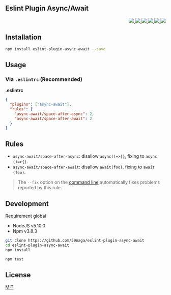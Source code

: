 Eslint Plugin Async/Await
---

<p align="right">
  <a href="https://npmjs.org/package/eslint-plugin-async-await">
    <img src="https://img.shields.io/npm/v/eslint-plugin-async-await.svg?style=flat-square">
  </a>
  <a href="https://travis-ci.org/59naga/eslint-plugin-async-await">
    <img src="http://img.shields.io/travis/59naga/eslint-plugin-async-await.svg?style=flat-square">
  </a>
  <a href="https://ci.appveyor.com/project/59naga/eslint-plugin-async-await">
    <img src="https://img.shields.io/appveyor/ci/59naga/eslint-plugin-async-await.svg?style=flat-square">
  </a>
  <a href="https://codeclimate.com/github/59naga/eslint-plugin-async-await/coverage">
    <img src="https://img.shields.io/codeclimate/github/59naga/eslint-plugin-async-await.svg?style=flat-square">
  </a>
  <a href="https://codeclimate.com/github/59naga/eslint-plugin-async-await">
    <img src="https://img.shields.io/codeclimate/coverage/github/59naga/eslint-plugin-async-await.svg?style=flat-square">
  </a>
  <a href="https://gemnasium.com/59naga/eslint-plugin-async-await">
    <img src="https://img.shields.io/gemnasium/59naga/eslint-plugin-async-await.svg?style=flat-square">
  </a>
</p>

Installation
---
```bash
npm install eslint-plugin-async-await --save
```

## Usage

### Via `.eslintrc` (Recommended)

**.eslintrc**

```json
{
  "plugins": ["async-await"],
  "rules": {
    "async-await/space-after-async": 2,
    "async-await/space-after-await": 2
  }
}
```

Rules
---
* `async-await/space-after-async`: disallow `async()=>{}`, fixing to `async ()=>{}`.
* `async-await/space-after-await`: disallow `await(foo)`, fixing to `await (foo)`.

> The `--fix` option on the [command line](http://eslint.org/docs/user-guide/command-line-interface#fix) automatically fixes problems reported by this rule.

Development
---
Requirement global
* NodeJS v5.10.0
* Npm v3.8.3

```bash
git clone https://github.com/59naga/eslint-plugin-async-await
cd eslint-plugin-async-await
npm install

npm test
```

License
---
[MIT](http://59naga.mit-license.org/)
